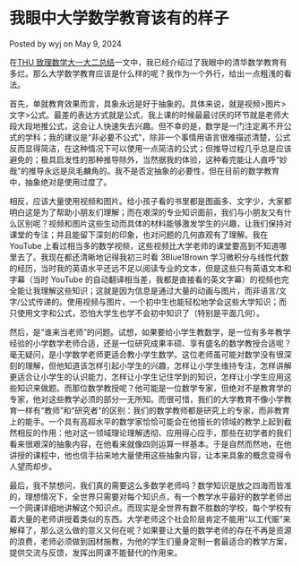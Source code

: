 # 我眼中大学数学教育该有的样子

Posted by wyj on May 9, 2024

在[THU 致理数学大一大二总结](https://2o181o28.github.io/2023/08/03/%E8%87%B4%E7%90%86%E6%95%B0%E5%AD%A6%E5%A4%A7%E4%B8%80%E5%A4%A7%E4%BA%8C%E6%80%BB%E7%BB%93/)一文中，我已经介绍过了我眼中的清华数学教育有多烂。那么大学数学教育应该是什么样的呢？我作为一个外行，给出一点粗浅的看法。

首先，单就教育效果而言，具象永远是好于抽象的。具体来说，就是视频>图片>文字>公式。最差的表达方式就是公式，我上课的时候最最讨厌的环节就是老师大段大段地推公式，这会让人快速失去兴趣。但不幸的是，数学是一门注定离不开公式的学科；我的建议是“非必要不公式”，除非一个事情用语言很难描述清楚，公式反而显得简洁，在这种情况下可以使用一点简洁的公式；但推导过程几乎总是应该避免的；极具启发性的那种推导除外，当然据我的体验，这种看完能让人直呼“妙哉”的推导永远是凤毛麟角的。我不是否定抽象的必要性，但在目前的数学教育中，抽象绝对是使用过度了。

相反，应该大量使用视频和图片。给小孩子看的书里都是图画多、文字少，大家都明白这是为了帮助小朋友们理解；而在艰深的专业知识面前，我们与小朋友又有什么区别呢？视频和图片这些生动而具体的材料能够激发学生的兴趣，让我们保持对课堂的专注；并且能留下深刻的印象，也对问题的几何直观有了理解。我在 YouTube 上看过相当多的数学视频，这些视频比大学老师的课堂要高到不知道哪里去了。我现在都还清晰地记得我初三时看 3Blue1Brown 学习微积分与线性代数的经历，当时我的英语水平还远不足以阅读专业的文本，但是这些只有英语文本和字幕（当时 YouTube 的自动翻译相当差，我都是直接看的英文字幕）的视频也完全能让我理解这些知识；这就是因为信息是通过大量的动画与图片，而非语言/文字/公式传递的。使用视频与图片，一个初中生也能轻松地学会这些大学知识；而只使用文字和公式，恐怕大学生也学不会初中知识了（特别是平面几何）。

然后，是“谁来当老师”的问题。试想，如果要给小学生教数学，是一位有多年教学经验的小学数学老师合适，还是一位研究成果丰硕、享有盛名的数学教授合适呢？毫无疑问，是小学数学老师更适合教小学生数学。这位老师虽可能对数学没有很深刻的理解，但他知道该怎样引起小学生的兴趣，怎样让小学生维持专注，怎样讲解更适合让小学生的认识能力，怎样让小学生记住学到的知识，怎样让小学生应用这些知识来做题。而那位数学教授呢？他可能是一位数学专家，但绝对不是教育学的专家，他对这些教学必须的部分一无所知。而很可惜，我们的大学教育不像小学教育一样有“教师”和“研究者”的区别：我们的数学教师都是研究上的专家，而非教育上的能手。一个具有高超水平的数学家恰恰可能会在他擅长的领域的教学上起到截然相反的作用：他对这一领域理论理解透彻、应用得心应手，那些在初学者的我们看来很艰深的抽象内容，在他看来就像四则运算一样基本。于是自然而然地，在他讲授的课程中，他也信手拈来地大量使用这些抽象内容，让本来具象的概念变得令人望而却步。

最后，我不禁想问，我们真的需要这么多数学老师吗？数学知识是放之四海而皆准的，理想情况下，全世界只需要对每个知识点，有一个教学水平最好的数学老师出一个网课详细地讲解这个知识点。而现实是全世界有数不胜数的学校，每个学校有着大量的老师讲授着类似的东西。大学老师这个社会阶层肯定不能用“以工代赈”来解释了，那么这么做的意义又何在呢？如果要让大量的数学老师的存在不再是资源的浪费，老师必须做到因材施教，为他的学生们量身定制一套最适合的教学方案，提供交流与反馈，发挥出网课不能替代的作用来。
